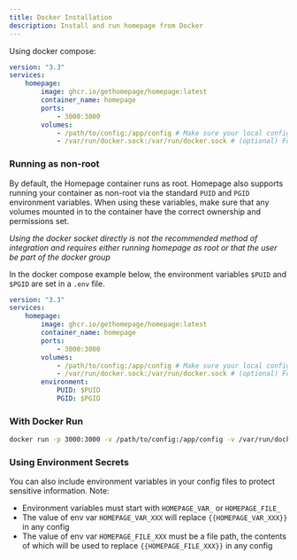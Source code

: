 ```yaml
---
title: Docker Installation
description: Install and run homepage from Docker
---
```


Using docker compose:

```yaml
version: "3.3"
services:
    homepage:
        image: ghcr.io/gethomepage/homepage:latest
        container_name: homepage
        ports:
            - 3000:3000
        volumes:
            - /path/to/config:/app/config # Make sure your local config directory exists
            - /var/run/docker.sock:/var/run/docker.sock # (optional) For docker integrations
```

### Running as non-root

By default, the Homepage container runs as root. Homepage also supports running your container as non-root via the standard `PUID` and `PGID` environment variables. When using these variables, make sure that any volumes mounted in to the container have the correct ownership and permissions set.

_Using the docker socket directly is not the recommended method of integration and requires either running homepage as root or that the user be part of the docker group_

In the docker compose example below, the environment variables `$PUID` and `$PGID` are set in a `.env` file.

```yaml
version: "3.3"
services:
    homepage:
        image: ghcr.io/gethomepage/homepage:latest
        container_name: homepage
        ports:
            - 3000:3000
        volumes:
            - /path/to/config:/app/config # Make sure your local config directory exists
            - /var/run/docker.sock:/var/run/docker.sock # (optional) For docker integrations, see alternative methods
        environment:
            PUID: $PUID
            PGID: $PGID
```

### With Docker Run

```bash
docker run -p 3000:3000 -v /path/to/config:/app/config -v /var/run/docker.sock:/var/run/docker.sock ghcr.io/gethomepage/homepage:latest
```

### Using Environment Secrets

You can also include environment variables in your config files to protect sensitive information. Note:

-   Environment variables must start with `HOMEPAGE_VAR_` or `HOMEPAGE_FILE_`
-   The value of env var `HOMEPAGE_VAR_XXX` will replace `{{HOMEPAGE_VAR_XXX}}` in any config
-   The value of env var `HOMEPAGE_FILE_XXX` must be a file path, the contents of which will be used to replace `{{HOMEPAGE_FILE_XXX}}` in any config

